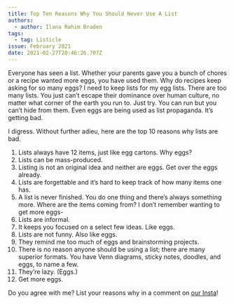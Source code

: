 ```yaml
---
title: Top Ten Reasons Why You Should Never Use A List
authors:
  - author: Ilana Rahim Braden
tags:
  - tag: Listicle
issue: February 2021
date: 2021-02-27T20:46:26.707Z
---
```

Everyone has seen a list. Whether your parents gave you a bunch of chores or a recipe wanted more eggs, you have used them. Why do recipes keep asking for so many eggs? I need to keep lists for my egg lists. There are too many lists. You just can’t escape their dominance over human culture, no matter what corner of the earth you run to. Just try. You can run but you can’t hide from them. Even eggs are being used as list propaganda. It’s getting bad. 

I digress. Without further adieu, here are the top 10 reasons why lists are bad.

1. Lists always have 12 items, just like egg cartons. Why eggs?
2. Lists can be mass-produced.
3. Listing is not an original idea and neither are eggs. Get over the eggs already.
4. Lists are forgettable and it’s hard to keep track of how many items one has.
5. A list is never finished. You do one thing and there’s always something more. Where are the items coming from? I don’t remember wanting to get more eggs-
6. Lists are informal.
7. It keeps you focused on a select few ideas. Like eggs.
8. Lists are not funny. Also like eggs.
9. They remind me too much of eggs and brainstorming projects.
10. There is no reason anyone should be using a list; there are many superior formats. You have Venn diagrams, sticky notes, doodles, and eggs, to name a few.
11. They’re lazy. (Eggs.)
12. Get more eggs. 

Do you agree with me? List your reasons why in a comment on <a target="_blank" rel="noopener noreferrer" href="https://www.instagram.com/theradishbths/">our Insta</a>!